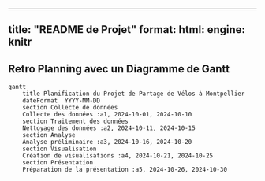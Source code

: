 
---
title: "README de Projet"
format: 
  html:
    engine: knitr
---

## Retro Planning avec un Diagramme de Gantt

```{mermaid}
gantt
    title Planification du Projet de Partage de Vélos à Montpellier
    dateFormat  YYYY-MM-DD
    section Collecte de données
    Collecte des données :a1, 2024-10-01, 2024-10-10
    section Traitement des données
    Nettoyage des données :a2, 2024-10-11, 2024-10-15
    section Analyse
    Analyse préliminaire :a3, 2024-10-16, 2024-10-20
    section Visualisation
    Création de visualisations :a4, 2024-10-21, 2024-10-25
    section Présentation
    Préparation de la présentation :a5, 2024-10-26, 2024-10-30

